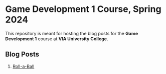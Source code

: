# Game Development 1 Course, Spring 2024 #

This repository is meant for hosting the blog posts for the **Game Development 1** course at **VIA University College**.

## Blog Posts ##
1) [Roll-a-Ball](/Roll-a-Ball/Roll-a-Ball.md)
